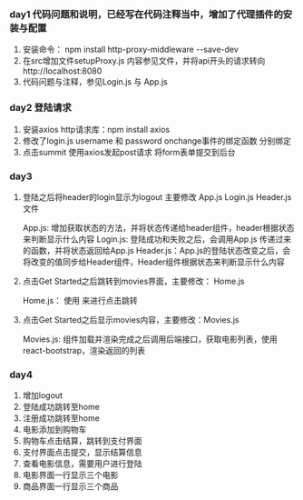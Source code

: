 ### day1 代码问题和说明，已经写在代码注释当中，增加了代理插件的安装与配置
1. 安装命令： npm install http-proxy-middleware --save-dev
2. 在src增加文件setupProxy.js   内容参见文件，并将api开头的请求转向http://localhost:8080
3. 代码问题与注释，参见Login.js 与 App.js

### day2 登陆请求
1. 安装axios http请求库：npm install axios
2. 修改了login.js username 和 password onchange事件的绑定函数  分别绑定
3. 点击summit 使用axios发起post请求  将form表单提交到后台


### day3
1. 登陆之后将header的login显示为logout  主要修改 App.js  Login.js Header.js 文件
   
    App.js: 增加获取状态的方法，并将状态传递给header组件，header根据状态来判断显示什么内容
    Login.js: 登陆成功和失败之后，会调用App.js 传递过来的函数，并将状态返回给App.js
    Header.js：App.js的登陆状态改变之后，会将改变的值同步给Header组件，Header组件根据状态来判断显示什么内容

2. 点击Get Started之后跳转到movies界面，主要修改： Home.js

    Home.js： 使用<Link to="/xxx"> 来进行点击跳转

3. 点击Get Started之后显示movies内容，主要修改：Movies.js

    Movies.js: 组件加载并渲染完成之后调用后端接口，获取电影列表，使用react-bootstrap，渲染返回的列表

### day4
1. 增加logout
2. 登陆成功跳转至home
3. 注册成功跳转至home
4. 电影添加到购物车
5. 购物车点击结算，跳转到支付界面
6. 支付界面点击提交，显示结算信息
7. 查看电影信息，需要用户进行登陆
8. 电影界面一行显示三个电影
9. 商品界面一行显示三个商品


